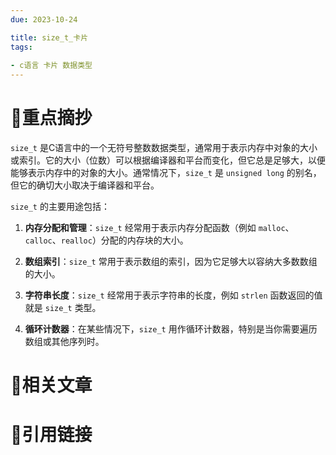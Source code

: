 ```yaml
---
due: 2023-10-24 

title: size_t_卡片
tags:
 
- c语言 卡片 数据类型
---
```

# 🍎重点摘抄
`size_t` 是C语言中的一个无符号整数数据类型，通常用于表示内存中对象的大小或索引。它的大小（位数）可以根据编译器和平台而变化，但它总是足够大，以便能够表示内存中的对象的大小。通常情况下，`size_t` 是 `unsigned long` 的别名，但它的确切大小取决于编译器和平台。

`size_t` 的主要用途包括：

1. **内存分配和管理**：`size_t` 经常用于表示内存分配函数（例如 `malloc`、`calloc`、`realloc`）分配的内存块的大小。
    
2. **数组索引**：`size_t` 常用于表示数组的索引，因为它足够大以容纳大多数数组的大小。
    
3. **字符串长度**：`size_t` 经常用于表示字符串的长度，例如 `strlen` 函数返回的值就是 `size_t` 类型。
    
4. **循环计数器**：在某些情况下，`size_t` 用作循环计数器，特别是当你需要遍历数组或其他序列时。


# 📒相关文章




# 🍏引用链接

